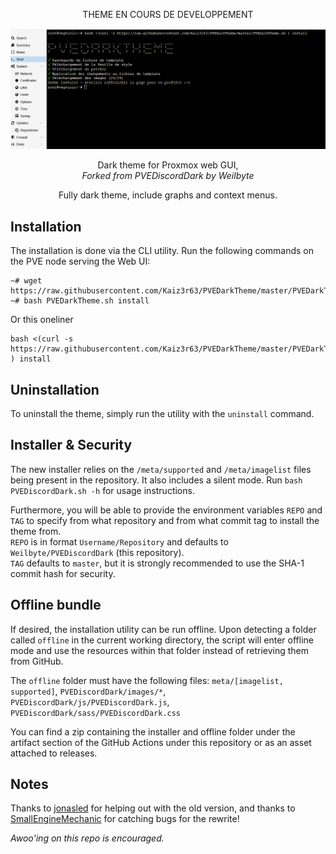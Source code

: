 
<p align="center">THEME EN COURS DE DEVELOPPEMENT</p>
                                                           
![](https://raw.githubusercontent.com/Kaiz3r63/PVEDarkTheme/master/screen%20capture%20install.png)

<p align="center">Dark theme for Proxmox web GUI,<br/> <i>Forked from PVEDiscordDark by Weilbyte</i></p>

<p align="center">Fully dark theme, include graphs and context menus.

## Installation 
The installation is done via the CLI utility. Run the following commands on the PVE node serving the Web UI:

```
~# wget https://raw.githubusercontent.com/Kaiz3r63/PVEDarkTheme/master/PVEDarkTheme.sh
~# bash PVEDarkTheme.sh install
```
Or this oneliner
```
bash <(curl -s https://raw.githubusercontent.com/Kaiz3r63/PVEDarkTheme/master/PVEDarkTheme.sh ) install
```


## Uninstallation
 To uninstall the theme, simply run the utility with the `uninstall` command.
 
## Installer & Security
The new installer relies on the `/meta/supported` and `/meta/imagelist` files being present in the repository. It also includes a silent mode. Run `bash PVEDiscordDark.sh -h` for usage instructions. 

Furthermore, you will be able to provide the environment variables `REPO` and `TAG` to specify from what repository and from what commit tag to install the theme from.   
`REPO` is in format `Username/Repository` and defaults to `Weilbyte/PVEDiscordDark` (this repository).    
`TAG` defaults to `master`, but it is strongly recommended to use the SHA-1 commit hash for security.

## Offline bundle
If desired, the installation utility can be run offline. Upon detecting a folder called `offline` in the current working directory, the script will enter offline mode and use the resources within that folder instead of retrieving them from GitHub.    

The `offline` folder must have the following files: `meta/[imagelist, supported]`, `PVEDiscordDark/images/*`, `PVEDiscordDark/js/PVEDiscordDark.js`, `PVEDiscordDark/sass/PVEDiscordDark.css`

You can find a zip containing the installer and offline folder under the artifact section of the GitHub Actions under this repository or as an asset attached to releases.

## Notes
Thanks to [jonasled](https://github.com/jonasled) for helping out with the old version, and thanks to [SmallEngineMechanic](https://github.com/smallenginemechanic) for catching bugs for the rewrite!

*Awoo'ing on this repo is encouraged.*
